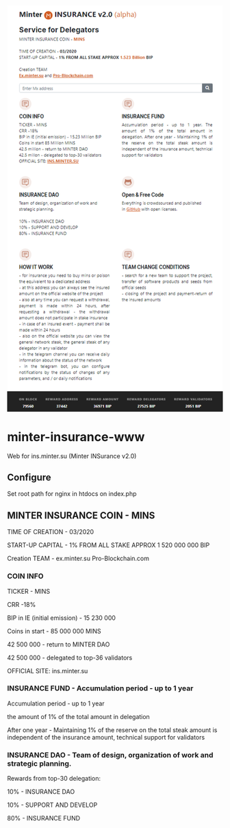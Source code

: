 ![Preview](https://github.com/pro-blockchain-com/minter-insurance-www/raw/master/htdocs/img/minter-insurance-alpha2.png)


# minter-insurance-www
Web for ins.minter.su (Minter INSurance v2.0)

## Configure

Set root path for nginx in htdocs on index.php

## MINTER INSURANCE COIN - MINS

TIME OF CREATION - 03/2020

START-UP CAPITAL - 1% FROM ALL STAKE  APPROX 1 520 000 000 BIP

Сreation TEAM - ex.minter.su Pro-Blockchain.com  

### COIN INFO

TICKER - MINS

CRR -18%

BIP in IE (initial emission) - 15 230 000

Coins in start - 85 000 000  MINS

42 500 000 - return to MINTER DAO

42 500 000 - delegated to top-36 validators

OFFICIAL SITE: ins.minter.su

### INSURANCE FUND - Accumulation period - up to 1 year

Accumulation period - up to 1 year

the amount of 1% of the total amount in delegation

After one year - Maintaining 1% of the reserve on the total steak amount is independent of the insurance amount, technical support for validators 

### INSURANCE DAO - Team of design, organization of work and strategic planning. 

Rewards from top-30 delegation:

10% - INSURANCE DAO

10% - SUPPORT AND DEVELOP

80% - INSURANCE FUND
